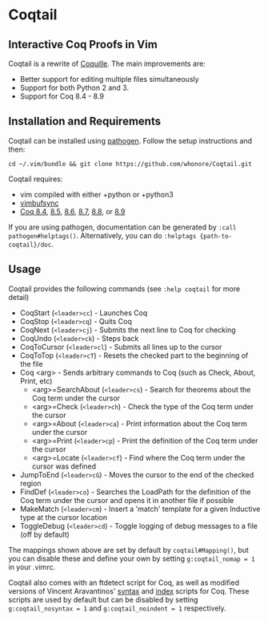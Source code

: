 # Coqtail
## Interactive Coq Proofs in Vim

Coqtail is a rewrite of
[Coquille](https://github.com/the-lambda-church/coquille).
The main improvements are:
- Better support for editing multiple files simultaneously
- Support for both Python 2 and 3.
- Support for Coq 8.4 - 8.9

Installation and Requirements
-----------------------------
Coqtail can be installed using
[pathogen](https://github.com/tpope/vim-pathogen).
Follow the setup instructions and then:

    cd ~/.vim/bundle && git clone https://github.com/whonore/Coqtail.git

Coqtail requires:
- vim compiled with either +python or +python3
- [vimbufsync](https://github.com/let-def/vimbufsync)
- [Coq 8.4](https://coq.inria.fr/coq-84),
  [8.5](https://coq.inria.fr/coq-85),
  [8.6](https://coq.inria.fr/coq-86),
  [8.7](https://coq.inria.fr/coq-87),
  [8.8](https://github.com/coq/coq/releases/tag/V8.8.1), or
  [8.9](https://github.com/coq/coq/releases/tag/V8.9.0)

If you are using pathogen, documentation can be generated by
`:call pathogen#helptags()`. Alternatively, you can do `:helptags
{path-to-coqtail}/doc`.

Usage
-----
Coqtail provides the following commands (see `:help coqtail` for more detail)
- CoqStart (`<leader>cc`) - Launches Coq
- CoqStop (`<leader>cq`) - Quits Coq
- CoqNext (`<leader>cj`) - Submits the next line to Coq for checking
- CoqUndo (`<leader>ck`) - Steps back
- CoqToCursor (`<leader>cl`) - Submits all lines up to the cursor
- CoqToTop (`<leader>cT`) - Resets the checked part to the beginning of the
  file
- Coq \<arg> - Sends arbitrary commands to Coq (such as Check, About, Print,
  etc)
  + \<arg>=SearchAbout (`<leader>cs`) - Search for theorems about the Coq term
    under the cursor
  + \<arg>=Check (`<leader>ch`) - Check the type of the Coq term under the
    cursor
  + \<arg>=About (`<leader>ca`) - Print information about the Coq term under
    the cursor
  + \<arg>=Print (`<leader>cp`) - Print the definition of the Coq term under
    the cursor
  + \<arg>=Locate (`<leader>cf`) - Find where the Coq term under the cursor was
    defined
- JumpToEnd (`<leader>cG`) - Moves the cursor to the end of the checked region
- FindDef (`<leader>co`) - Searches the LoadPath for the definition of the Coq
  term under the cursor and opens it in another file if possible
- MakeMatch (`<leader>cm`) - Insert a 'match' template for a given Inductive
  type at the cursor location
- ToggleDebug (`<leader>cd`) - Toggle logging of debug messages to a file (off
  by default)

The mappings shown above are set by default by `coqtail#Mapping()`, but you can
disable these and define your own by setting `g:coqtail_nomap = 1` in your
.vimrc.

Coqtail also comes with an ftdetect script for Coq, as well as modified
versions of Vincent Aravantinos'
[syntax](http://www.vim.org/scripts/script.php?script_id=2063) and
[index](http://www.vim.org/scripts/script.php?script_id=2079) scripts for Coq.
These scripts are used by default but can be disabled by setting
`g:coqtail_nosyntax = 1` and `g:coqtail_noindent = 1` respectively.
